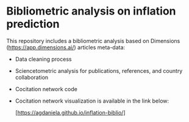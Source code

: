 # Bibliometric analysis on inflation prediction


This repository includes a bibliometric analysis based on Dimensions (https://app.dimensions.ai/) articles meta-data:

* Data cleaning process
* Sciencetometric analysis for publications, references, and country collaboration
* Cocitation network code
* Cocitation network visualization is available in the link below:
  
     [https://agdaniela.github.io/inflation-biblio/]  

